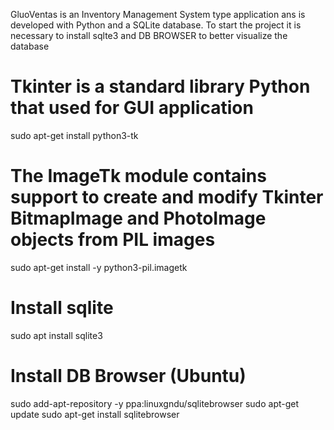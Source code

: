 GluoVentas is an Inventory Management System type application ans is developed with Python and a SQLite database.
To start the project it is necessary to install sqlte3 and DB BROWSER to better visualize the database

# Tkinter is a standard library Python that used for GUI application
sudo apt-get install python3-tk

# The ImageTk module contains support to create and modify Tkinter BitmapImage and PhotoImage objects from PIL images
sudo apt-get install -y python3-pil.imagetk

# Install sqlite
sudo apt install sqlite3 

# Install DB Browser (Ubuntu)
sudo add-apt-repository -y ppa:linuxgndu/sqlitebrowser
sudo apt-get update
sudo apt-get install sqlitebrowser